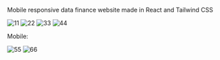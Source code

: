 Mobile responsive data finance website made in React and Tailwind CSS 

![11](https://github.com/Vnill125/data-finance-website/assets/129762972/a0d0a7ee-7de5-495d-b1ea-2281d5dccad5)
![22](https://github.com/Vnill125/data-finance-website/assets/129762972/f3df9152-0c76-496a-8aa7-62b3eda27e5f)
![33](https://github.com/Vnill125/data-finance-website/assets/129762972/131b4350-212d-4d80-963f-a3a4f260363f)
![44](https://github.com/Vnill125/data-finance-website/assets/129762972/ca0f3cac-4bd3-46b5-af99-559e29952d33)

Mobile:

![55](https://github.com/Vnill125/data-finance-website/assets/129762972/116515c5-cfc0-496c-99b9-3f926b7029fe)
![66](https://github.com/Vnill125/data-finance-website/assets/129762972/477b9323-c50e-459c-b57e-deef28a230e3)

